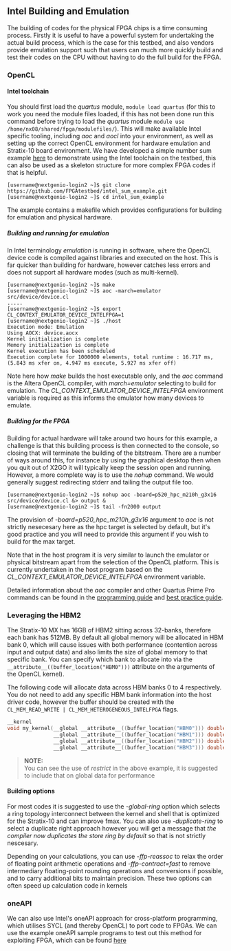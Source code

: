 ## Intel Building and Emulation

The building of codes for the physical FPGA chips is a time consuming process. Firstly it is useful to have a powerful system for undertaking the actual build process, which is the case for this testbed, and also vendors provide emulation support such that users can much more quickly build and test their codes on the CPU without having to do the full build for the FPGA.

### OpenCL

#### Intel toolchain

You should first load the _quartus_ module, `module load quartus` (for this to work you need the module files loaded, if this has not been done run this command before trying to load the _quartus_ module `module use /home/nx08/shared/fpga/modulefiles/`). This will make available Intel specific tooling, including _aoc_ and _aocl_ into your environment, as well as setting up the correct OpenCL environment for hardware emulation and Stratix-10 board environment. We have developed a simple number sum example [here](https://github.com/FPGAtestbed/intel_sum_example) to demonstrate using the Intel toolchain on the testbed, this can also be used as a skeleton structure for more complex FPGA codes if that is helpful.

```console
[username@nextgenio-login2 ~]$ git clone https://github.com/FPGAtestbed/intel_sum_example.git
[username@nextgenio-login2 ~]$ cd intel_sum_example
```

The example contains a makefile which provides configurations for building for emulation and physical hardware. 

##### Building and running for emulation

In Intel terminology _emulation_ is running in software, where the OpenCL device code is compiled against libraries and executed on the host. This is far quicker than building for hardware, however catches less errors and does not support all hardware modes (such as multi-kernel). 

```console
[username@nextgenio-login2 ~]$ make
[username@nextgenio-login2 ~]$ aoc -march=emulator src/device/device.cl
.....
[username@nextgenio-login2 ~]$ export CL_CONTEXT_EMULATOR_DEVICE_INTELFPGA=1
[username@nextgenio-login2 ~]$ ./host
Execution mode: Emulation
Using AOCX: device.aocx
Kernel initialization is complete
Memory initialization is complete
Kernel execution has been scheduled
Execution complete for 1000000 elements, total runtime : 16.717 ms, (5.843 ms xfer on, 4.947 ms execute, 5.927 ms xfer off)
```

Note here how _make_ builds the host executable only, and the _aoc_ command is the Altera OpenCL compiler, with _march=emulator_ selecting to build for emulation. The _CL_CONTEXT_EMULATOR_DEVICE_INTELFPGA_ environment variable is required as this informs the emulator how many devices to emulate.

##### Building for the FPGA

Building for actual hardware will take around two hours for this example, a challenge is that this building process is then connected to the console, so closing that will terminate the building of the bitstream. There are a number of ways around this, for instance by using the graphical desktop then when you quit out of X2GO it will typically keep the session open and running. However, a more complete way is to use the _nohup_ command. We would generally suggest redirecting stderr and tailing the output file too.

```console
[username@nextgenio-login2 ~]$ nohup aoc -board=p520_hpc_m210h_g3x16 src/device/device.cl &> output &
[username@nextgenio-login2 ~]$ tail -fn2000 output
```
The provision of _-board=p520_hpc_m210h_g3x16_ argument to _aoc_ is not strictly nesecesary here as the hpc target is selected by default, but it's good practice and you will need to provide this argument if you wish to build for the max target.

Note that in the host program it is very similar to launch the emulator or physical bitstream apart from the selection of the OpenCL platform. This is currently undertaken in the host program based on the _CL_CONTEXT_EMULATOR_DEVICE_INTELFPGA_ environment variable.

Detailed information about the _aoc_ compiler and other Quartus Prime Pro commands can be found in the [programming guide](https://www.intel.com/content/www/us/en/docs/programmable/683846/22-1/overview.html) and [best practice guide](https://www.intel.com/content/www/us/en/docs/programmable/683176/18-1/introduction-to-standard-edition-best.html).

### Leveraging the HBM2

The Stratix-10 MX has 16GB of HBM2 sitting across 32-banks, therefore each bank has 512MB. By default all global memory will be allocated in HBM bank 0, which will cause issues with both performance (contention across input and output data) and also limits the size of global memory to that specific bank. You can specify which bank to allocate into via the `__attribute__((buffer_location("HBM0")))` attribute on the arguments of the OpenCL kernel).

The following code will allocate data across HBM banks 0 to 4 respectively. You do not need to add any specific HBM bank information into the host driver code, however the buffer should be created with the `CL_MEM_READ_WRITE | CL_MEM_HETEROGENEOUS_INTELFPGA` flags.

```c
__kernel 
void my_kernel(__global __attribute__((buffer_location("HBM0"))) double * const restrict input1, 
               __global __attribute__((buffer_location("HBM1"))) double * const restrict input2, 
               __global __attribute__((buffer_location("HBM2"))) double * restrict output1, 
               __global __attribute__((buffer_location("HBM3"))) double * restrict output2)
```

>**NOTE:**  
> You can see the use of _restrict_ in the above example, it is suggested to include that on global data for performance

#### Building options

For most codes it is suggested to use the _-global-ring_ option which selects a ring topology interconnect between the kernel and shell that is optimized for the Stratix-10 and can improve fmax. You can also use _-duplicate-ring_ to select a duplicate right approach however you will get a message that _the compiler now duplicates the store ring by default_ so that is not strictly nescesary.

Depending on your calculations, you can use _-ffp-reassoc_ to relax the order of floating point arithmetic operations and _-ffp-contract=fast_ to remove intermediary floating-point rounding operations and conversions if possible, and to carry additional bits to maintain precision. These two options can often speed up calculation code in kernels

### oneAPI

We can also use Intel's oneAPI approach for cross-platform programming, which utilises SYCL (and thereby OpenCL) to port code to FPGAs. We can use the example oneAPI sample programs to test out this method for exploiting FPGA, which can be found [here](https://github.com/oneapi-src/oneAPI-samples/tree/master/DirectProgramming/C%2B%2BSYCL_FPGA) 
